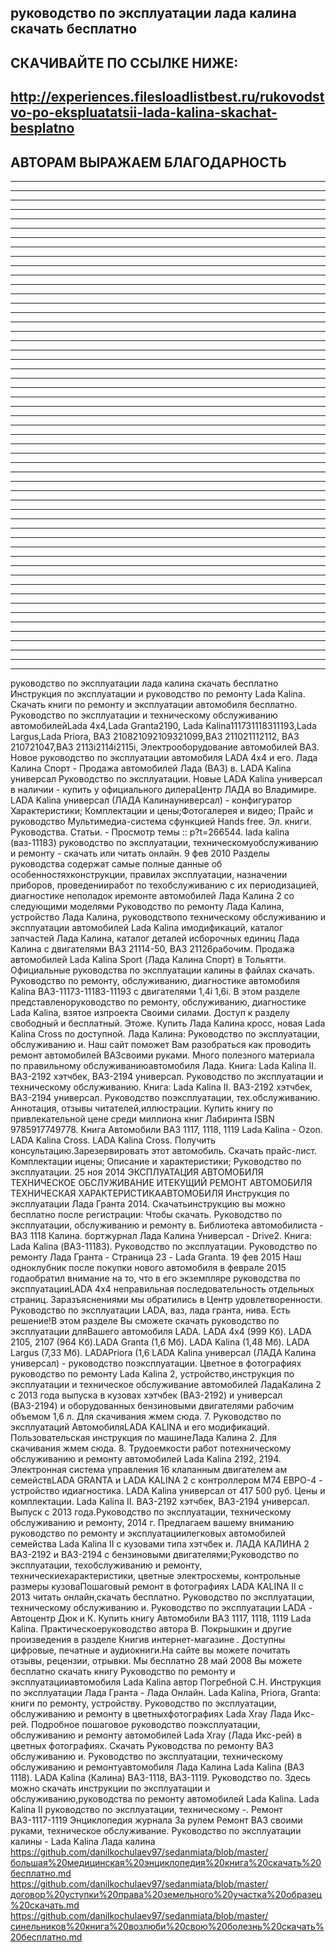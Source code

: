руководство по эксплуатации лада калина скачать бесплатно
--------------------------------------------------
СКАЧИВАЙТЕ ПО ССЫЛКЕ НИЖЕ:
--------------------------------------------------
http://experiences.filesloadlistbest.ru/rukovodstvo-po-ekspluatatsii-lada-kalina-skachat-besplatno
--------------------------------------------------
АВТОРАМ ВЫРАЖАЕМ БЛАГОДАРНОСТЬ
--------------------------------------------------
--------------------------------------------------
--------------------------------------------------
--------------------------------------------------
--------------------------------------------------
--------------------------------------------------
--------------------------------------------------
--------------------------------------------------
--------------------------------------------------
--------------------------------------------------
--------------------------------------------------
--------------------------------------------------
--------------------------------------------------
--------------------------------------------------
--------------------------------------------------
--------------------------------------------------
--------------------------------------------------
--------------------------------------------------
--------------------------------------------------
--------------------------------------------------
--------------------------------------------------
--------------------------------------------------
--------------------------------------------------
--------------------------------------------------
--------------------------------------------------
--------------------------------------------------
--------------------------------------------------
--------------------------------------------------
--------------------------------------------------
--------------------------------------------------
--------------------------------------------------
--------------------------------------------------
--------------------------------------------------
--------------------------------------------------
--------------------------------------------------
--------------------------------------------------
--------------------------------------------------
--------------------------------------------------
--------------------------------------------------
--------------------------------------------------
--------------------------------------------------
--------------------------------------------------
--------------------------------------------------
--------------------------------------------------
--------------------------------------------------
--------------------------------------------------
--------------------------------------------------
--------------------------------------------------
--------------------------------------------------
--------------------------------------------------
--------------------------------------------------
--------------------------------------------------
--------------------------------------------------
--------------------------------------------------
руководство по эксплуатации лада калина скачать бесплатно Инструкция по эксплуатации и руководство по ремонту Lada Kalina. Скачать книги по ремонту и эксплуатации автомобиля бесплатно. Руководство по эксплуатации и техническому обслуживанию автомобилейLada 4x4,Lada Granta2190, Lada Kalina111731118311193,Lada Largus,Lada Priora, ВАЗ 210821092109321099,ВАЗ 211021112112, ВАЗ 210721047,ВАЗ 2113i2114i2115i, Электрооборудование автомобилей ВАЗ. Новое руководство по эксплуатации автомобиля LADA 4x4 и его. Лада Калина Спорт - Продажа автомобилей Лада (ВАЗ) в. LADA Kalina универсал  Руководство по эксплуатации. Новые LADA Kalina универсал в наличии - купить у официального дилераЦентр ЛАДА во Владимире. LADA Kalina универсал (ЛАДА Калинауниверсал) - конфигуратор  Характеристики; Комплектации и цены;Фотогалерея и видео; Прайс и руководство  Мультимедиа-система сфункцией Hands free. Эл. книги. Руководства. Статьи. - Просмотр темы :: p?t=266544. lada kalina (ваз-11183) руководство по эксплуатации, техническомуобслуживанию и ремонту - скачать или читать онлайн. 9 фев 2010  Разделы руководства содержат самые полные данные об особенностяхконструкции, правилах эксплуатации, назначении приборов, проведенииработ по техобслуживанию с их периодизацией, диагностике неполадок иремонте автомобилей Лада Калина 2 со следующими моделями
Руководство по ремонту Лада Калина, устройство Лада Калина, руководствопо техническому обслуживанию и эксплуатации автомобилей Lada Kalina имодификаций, каталог запчастей Лада Калина, каталог деталей исборочных единиц Лада Калина с двигателями ВАЗ 21114-50, ВАЗ 21126рабочим. Продажа автомобилей Lada Kalina Sport (Лада Калина Спорт) в Тольятти. Официальные руководства по эксплуатации калины в файлах скачать. Руководство по ремонту, обслуживанию, диагностике автомобиля Kalina ВАЗ-11173-11183-11193 с двигателями 1,4i 1,6i. В этом разделе представленоруководство по ремонту, обслуживанию, диагностике Lada Kalina, взятое изпроекта Своими силами. Доступ к разделу свободный и бесплатный. Этоже. Купить Лада Калина кросс, новая Lada Kalina Cross по доступной. Лада Калина: Руководство по эксплуатации, обслуживанию и. Наш сайт поможет Вам разобраться как проводить ремонт автомобилей ВАЗсвоими руками. Много полезного материала по правильному обслуживаниюавтомобиля Лада. Книга: Lada Kalina II. ВАЗ-2192 хэтчбек, ВАЗ-2194 универсал. Руководство по эксплуатации и техническому обслуживанию. Книга: Lada Kalina II. ВАЗ-2192 хэтчбек, ВАЗ-2194 универсал. Руководство поэксплуатации, тех.обслуживанию. Аннотация, отзывы читателей,иллюстрации. Купить книгу по привлекательной цене среди миллиона книг Лабиринта  ISBN 9785917749778.
Книга Автомобили ВАЗ 1117, 1118, 1119 Lada Kalina  - Ozon. LADA Kalina Cross. LADA Kalina Cross. Получить консультацию.Зарезервировать этот автомобиль. Скачать прайс-лист. Комплектации ицены; Описание и характеристики; Руководство по эксплуатации. 25 ноя 2014  ЭКСПЛУАТАЦИЯ АВТОМОБИЛЯ ТЕХНИЧЕСКОЕ ОБСЛУЖИВАНИЕ ИТЕКУЩИЙ РЕМОНТ АВТОМОБИЛЯ ТЕХНИЧЕСКАЯ ХАРАКТЕРИСТИКААВТОМОБИЛЯ Инструкция по эксплуатации Лада Гранта 2014. Скачатьинструкцию вы можно бесплатно после регистрации: Чтобы скачать. Руководство по эксплуатации, обслуживанию и ремонту в. Библиотека автомобилиста - ВАЗ 1118 Калина. бортжурнал Лада Калина Универсал - Drive2. Книга: Lada Kalina (ВАЗ-11183). Руководство по эксплуатации. Руководство по ремонту Лада Гранта - Страница 23 - Lada Granta. 19 фев 2015  Наш одноклубник после покупки нового автомобиля в феврале 2015 годаобратил внимание на то, что в его экземпляре руководства по эксплуатацииLADA 4x4 неправильная последовательность отдельных страниц. Заразъяснениями мы обратились в Центр удовлетворенности. Руководство по эксплуатации LADA, ваз, лада гранта, нива.  Есть решение!В этом разделе Вы сможете скачать руководство по эксплуатации дляВашего автомобиля LADA. LADA 4x4 (999 Кб). LADA 2105, 2107 (964 Кб).LADA Granta (1,6 Мб). LADA Kalina (1,48 Мб). LADA Largus (7,33 Мб). LADAPriora (1,6
LADA Kalina универсал (ЛАДА Калина универсал) - руководство поэксплуатации. Цветное в фотографиях руководство по ремонту Lada Kalina 2, устройство,инструкция по эксплуатации и техническое обслуживание автомобилей ЛадаКалина 2 с 2013 года выпуска в кузовах хэтчбек (ВАЗ-2192) и универсал (ВАЗ-2194) и оборудованных бензиновыми двигателями рабочим объемом 1,6 л. Для скачивания жмем сюда. 7. Руководство по эксплуатаций АвтомобиляLADA KALINA и его модификаций. Пользовательская инструкция по машинеЛада Калина 2. Для скачивания жмем сюда. 8. Трудоемкости работ потехническому обслуживанию и ремонту автомобилей Lada Kalina 2192, 2194. Электронная система управления 16  клапанным двигателем ам семействLADA GRANTA и LADA KALINA 2 с контроллером М74 ЕВРО-4 - устройство идиагностика. LADA Kalina универсал от 417 500 руб. Цены и комплектации. Lada Kalina II. ВАЗ-2192 хэтчбек, ВАЗ-2194 универсал. Выпуск с 2013 года.Руководство по эксплуатации, техническому обслуживанию и ремонту, 2014 г. Предлагаем вашему вниманию руководство по ремонту и эксплуатациилегковых автомобилей семейства Lada Kalina II с кузовами типа хэтчбек и. ЛАДА КАЛИНА 2 ВАЗ-2192 и ВАЗ-2194 с бензиновыми двигателями;Руководство по эксплуатации, техобслуживанию и ремонту, техническиехарактеристики, цветные электросхемы, контрольные размеры кузоваПошаговый ремонт в фотографиях LADA KALINA II с 2013 читать онлайн,скачать бесплатно. Руководство по эксплуатации, техническому обслуживанию и. Руководство по эксплуатации LADA - Автоцентр Дюк и К. Купить книгу Автомобили ВАЗ 1117, 1118, 1119 Lada Kalina. Практическоеруководство автора В. Покрышкин и другие произведения в разделе Книгив интернет-магазине . Доступны цифровые, печатные и аудиокниги.На сайте вы можете почитать отзывы, рецензии, отрывки. Мы бесплатно
28 май 2008  Вы можете бесплатно скачать книгу Руководство по ремонту и эксплуатацииавтомобиля Lada Kalina автор Погребной С.Н. Инструкция по эксплуатации Лада Гранта - Лада Онлайн. Lada Kalina, Priora, Granta: книги по ремонту, устройству. Руководство по эксплуатации, обслуживанию и ремонту в цветныхфотографиях Lada Xray Лада Икс-рей. Подробное пошаговое руководство поэксплуатации, обслуживанию и ремонту автомобилей Lada Xray (Лада Икс-рей) в цветных фотографиях. Скачать Руководства по ремонту ВАЗ обслуживанию и. Руководство по эксплуатации, техническому обслуживанию и ремонтуавтомобиля Лада Калина  Lada Kalina (ВАЗ 1118). LADA Kalina (Калина) ВАЗ-1118, ВАЗ-1119. Руководство по. Здесь можно скачать инструкции по эксплуатации и обслуживанию,руководства по ремонту автомобилей Lada Kalina. Lada Kalina II руководство по эксплуатации, техническому -. Ремонт ВАЗ-1117-1119  Энциклопедия журнала За рулем
Ремонт ВАЗ своими руками, техническое обслуживание. Руководство по эксплуатации калины - Lada Kalina  Лада калина
https://github.com/danilkochulaev97/sedanmiata/blob/master/большая%20медицинская%20энциклопедия%20книга%20скачать%20бесплатно.md
https://github.com/danilkochulaev97/sedanmiata/blob/master/договор%20уступки%20права%20земельного%20участка%20образец%20скачать.md
https://github.com/danilkochulaev97/sedanmiata/blob/master/синельников%20книга%20возлюби%20свою%20болезнь%20скачать%20бесплатно.md
